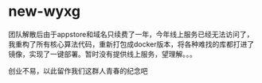 # new-wyxg
团队解散后由于appstore和域名只续费了一年，今年线上服务已经无法访问了，我重构了所有核心算法代码，重新打包成docker版本，将各种难找的库都打进了镜像，实现了一键部署。暂时没有提供线上服务，望理解。。。

创业不易，以此留作我们这群人青春的纪念吧
